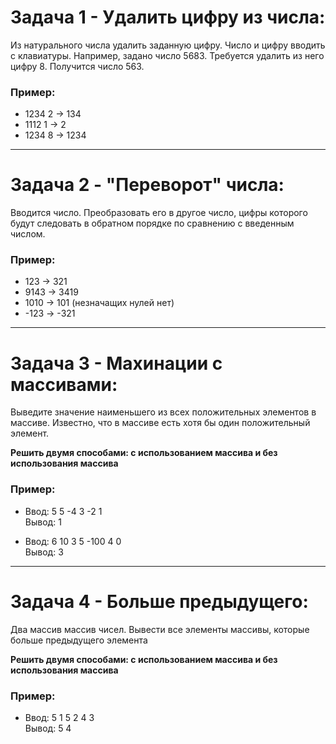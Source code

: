 # Задача 1 - Удалить цифру из числа:
Из натурального числа удалить заданную цифру. Число и цифру вводить с клавиатуры.
Например, задано число 5683. Требуется удалить из него цифру 8. Получится число 563.

### Пример:
* 1234 2 -> 134
* 1112 1 -> 2
* 1234 8 -> 1234

---

# Задача 2 - "Переворот" числа:
Вводится число. Преобразовать его в другое число, цифры которого будут следовать в обратном порядке по сравнению с введенным числом.

### Пример:
* 123 -> 321
* 9143 -> 3419
* 1010 -> 101 (незначащих нулей нет)
* -123 -> -321

---

# Задача 3 - Махинации с массивами:
Выведите значение наименьшего из всех положительных элементов в массиве. Известно, что в массиве есть хотя бы один положительный элемент.

**Решить двумя способами: с использованием массива и без использования массива**

### Пример:
* Ввод:
    5
    5 -4 3 -2 1 <br>
Вывод:
    1

* Ввод:
    6
    10 3 5 -100 4 0 <br>
Вывод:
    3

---

# Задача 4 - Больше предыдущего:

Два массив массив чисел. Вывести все элементы массивы,
которые больше предыдущего элемента

**Решить двумя способами: с использованием массива и без использования массива**

### Пример:

* Ввод:
5
1 5 2 4 3 <br>
Вывод:
5 4 <br>

